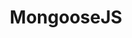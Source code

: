---
git: https://github.com/Automattic/mongoose
logohandle: mongoosejs
sort: mongoosejs
title: MongooseJS
twitter: https://x.com/mongoosejs
website: https://mongoosejs.com/
---
